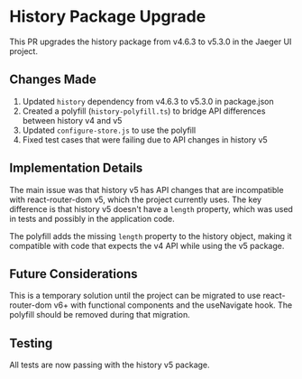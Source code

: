 # History Package Upgrade

This PR upgrades the history package from v4.6.3 to v5.3.0 in the Jaeger UI project.

## Changes Made

1. Updated `history` dependency from v4.6.3 to v5.3.0 in package.json
2. Created a polyfill (`history-polyfill.ts`) to bridge API differences between history v4 and v5
3. Updated `configure-store.js` to use the polyfill
4. Fixed test cases that were failing due to API changes in history v5

## Implementation Details

The main issue was that history v5 has API changes that are incompatible with react-router-dom v5, which the project currently uses. The key difference is that history v5 doesn't have a `length` property, which was used in tests and possibly in the application code.

The polyfill adds the missing `length` property to the history object, making it compatible with code that expects the v4 API while using the v5 package.

## Future Considerations

This is a temporary solution until the project can be migrated to use react-router-dom v6+ with functional components and the useNavigate hook. The polyfill should be removed during that migration.

## Testing

All tests are now passing with the history v5 package.